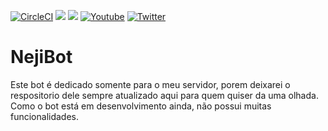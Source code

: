 
[![CircleCI](https://circleci.com/gh/daviddev16/NejiBot/tree/master.svg?style=shield&circle-token=6c7de018ddb3be4f68a066d40c6d5d465b8d8fea)](https://circleci.com/gh/daviddev16/NejiBot/tree/master)
[![](https://img.shields.io/static/v1?label=Bot&message=Java%20Discord%20API&color=violet)](https://github.com/DV8FromTheWorld/JDA)
[![](https://img.shields.io/static/v1?label=Database&message=MongoDB&color=MediumSeaGreen)](https://mvnrepository.com/artifact/org.mongodb/mongodb-driver/3.12.4)
[![Youtube](https://img.shields.io/static/v1?label=Neji%20Programador&message=youtube&color=red)](https://www.youtube.com/channel/UCfNu2eS5Wt8vYx8YiWKoMcQ)
[![Twitter](https://img.shields.io/static/v1?label=@daviid&message=Twitter&color=blue)](https://twitter.com/_daviid0)


# NejiBot
Este bot é dedicado somente para o meu servidor, porem deixarei o respositorio dele sempre atualizado aqui para quem quiser da uma olhada.
Como o bot está em desenvolvimento ainda, não possui muitas funcionalidades.

